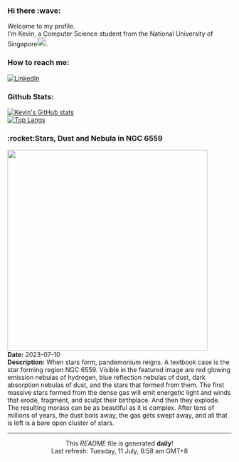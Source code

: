 <h3>Hi there :wave:</h3>

Welcome to my profile.   
I'm Kevin, a Computer Science student from the National University of Singapore<img src="https://img.icons8.com/color/96/000000/singapore-circular.png" width="20px"/>.</p>

<h3>How to reach me: </h3>
<a href="https://www.linkedin.com/in/kevin-foong/"><img alt="LinkedIn" src="https://img.shields.io/badge/linkedin-%230077B5.svg?&style=for-the-badge&logo=linkedin&logoColor=white" /></a> 

<h3>Github Stats: </h3> 

[![Kevin's GitHub stats](https://github-readme-stats.vercel.app/api?username=kevin9foong&theme=tokyonight)](https://github.com/anuraghazra/github-readme-stats) <br/>
[![Top Langs](https://github-readme-stats.vercel.app/api/top-langs/?username=kevin9foong&layout=compact&theme=tokyonight)](https://github.com/anuraghazra/github-readme-stats)

<h3>:rocket:Stars, Dust and Nebula in NGC 6559</h3> 
<img width="450" src="https:&#x2F;&#x2F;apod.nasa.gov&#x2F;apod&#x2F;image&#x2F;2307&#x2F;NGC6559_Block_1311.jpg" /><br/>
<b>Date:</b> 2023-07-10<br/>
<b>Description:</b> When stars form, pandemonium reigns.  A textbook case is the star forming region NGC 6559.  Visible in the featured image are red glowing emission nebulas of hydrogen, blue reflection nebulas of dust, dark absorption nebulas of dust, and the stars that formed from them.  The first massive stars formed from the dense gas will emit energetic light and winds that erode, fragment, and sculpt their birthplace.  And then they explode. The resulting morass can be as beautiful as it is complex.  After tens of millions of years, the dust boils away, the gas gets swept away, and all that is left is a bare open cluster of stars.<br/>

------------
<p align="center">This <i>README</i> file is generated <b>daily</b>!</br>
Last refresh: Tuesday, 11 July, 8:58 am GMT+8<br />
